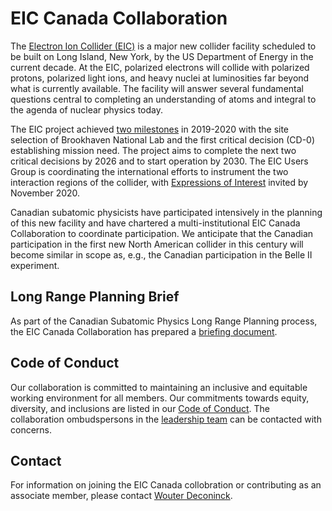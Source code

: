 # EIC Canada Collaboration

The [Electron Ion Collider (EIC)](https://www.bnl.gov/eic/) is a major new collider facility scheduled to be built on Long Island, New York, by the US Department of Energy in the current decade. At the EIC, polarized electrons will collide with polarized protons, polarized light ions, and heavy nuclei at luminosities far beyond what is currently available. The facility will answer several fundamental questions central to completing an understanding of atoms and integral to the agenda of nuclear physics today.

The EIC project achieved [two milestones](https://www.bnl.gov/newsroom/news.php?a=116998) in 2019-2020 with the site selection of Brookhaven National Lab and the first critical decision (CD-0) establishing mission need. The project aims to complete the next two critical decisions by 2026 and to start operation by 2030. The EIC Users Group is coordinating the international efforts to instrument the two interaction regions of the collider, with [Expressions of Interest](https://www.bnl.gov/eic/EOI.php) invited by November 2020.

Canadian subatomic physicists have participated intensively in the planning of this new facility and have chartered a multi-institutional EIC Canada Collaboration to coordinate participation. We anticipate that the Canadian participation in the first new North American collider in this century will become similar in scope as, e.g., the Canadian participation in the Belle II experiment.

## Long Range Planning Brief

As part of the Canadian Subatomic Physics Long Range Planning process, the EIC Canada Collaboration has prepared a [briefing document](assets/docs/2020_SAP_LRP_EIC_Canada_Brief.pdf).

## Code of Conduct

Our collaboration is committed to maintaining an inclusive and equitable working environment for all members. Our commitments towards equity, diversity, and inclusions are listed in our [Code of Conduct](codeofconduct.md). The collaboration ombudspersons in the [leadership team](leadership.md) can be contacted with concerns.

## Contact

For information on joining the EIC Canada collobration or contributing as an associate member, please contact [Wouter Deconinck](mailto:wouter.deconinck@umanitoba.ca).

